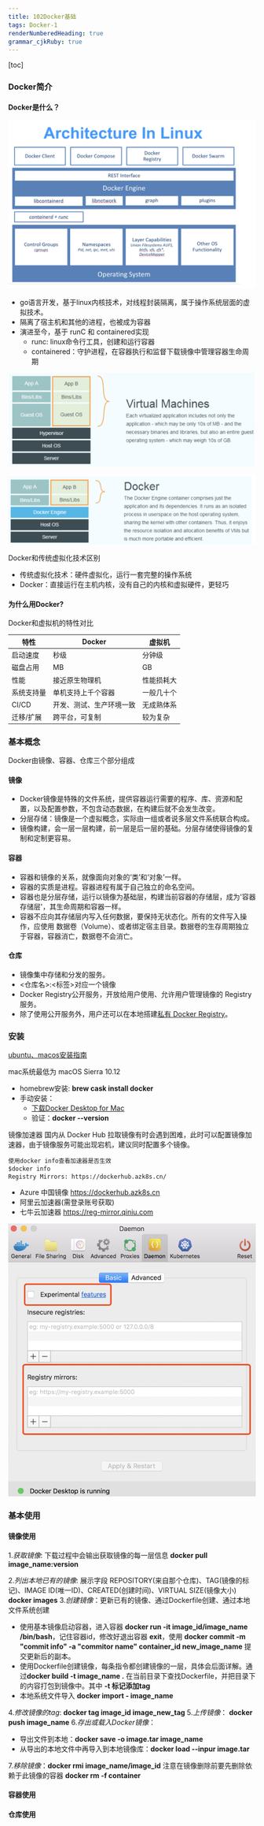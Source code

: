 ```yaml
---
title: 102Docker基础
tags: Docker-1
renderNumberedHeading: true
grammar_cjkRuby: true
---
```


[toc]
### Docker简介
#### Docker是什么？
![Docker Architecture](./images/1575428921115.png)
- go语言开发，基于linux内核技术，对线程封装隔离，属于操作系统层面的虚拟技术。
- 隔离了宿主机和其他的进程，也被成为容器
- 演进至今，基于 runC 和 containered实现
	- runc: linux命令行工具，创建和运行容器
	- containered：守护进程，在容器执行和监督下载镜像中管理容器生命周期

![传统虚拟化](./images/1575429180711.png)

![docker虚拟化技术](./images/1575429452458.png)

Docker和传统虚拟化技术区别
- 传统虚拟化技术：硬件虚拟化，运行一套完整的操作系统
- Docker：直接运行在主机内核，没有自己的内核和虚拟硬件，更轻巧
#### 为什么用Docker?
Docker和虚拟机的特性对比

|   特性  |    Docker |  虚拟机   |
| --- | --- | --- |
|   启动速度  | 秒级    |   分钟级  |
|   磁盘占用  |  MB   |   GB  |
|    性能 |  接近原生物理机   |    性能损耗大 |
|系统支持量|单机支持上千个容器   | 一般几十个  |
| CI/CD|开发、测试、生产环境一致 | 无成熟体系|
|迁移/扩展|跨平台，可复制|较为复杂|

### 基本概念
Docker由镜像、容器、仓库三个部分组成
#### 镜像
- Docker镜像是特殊的文件系统，提供容器运行需要的程序、库、资源和配置，以及配置参数，不包含动态数据，在构建后就不会发生改变。
- 分层存储：镜像是一个虚拟概念，实际由一组或者说多层文件系统联合构成。
- 镜像构建，会一层一层构建，前一层是后一层的基础。分层存储使得镜像的复制和定制更容易。
 
#### 容器
- 容器和镜像的关系，就像面向对象的‘类’和‘对象’一样。
- 容器的实质是进程。容器进程有属于自己独立的命名空间。
- 容器也是分层存储，运行以镜像为基础层，构建当前容器的存储层，成为'容器存储层'，其生命周期和容器一样。
- 容器不应向其存储层内写入任何数据，要保持无状态化。所有的文件写入操作，应使用 数据卷（Volume）、或者绑定宿主目录。数据卷的生存周期独立于容器，容器消亡，数据卷不会消亡。

#### 仓库
- 镜像集中存储和分发的服务。
- <仓库名>:<标签>对应一个镜像
- Docker Registry公开服务，开放给用户使用、允许用户管理镜像的 Registry 服务。
- 除了使用公开服务外，用户还可以在本地搭建[私有 Docker Registry](https://yeasy.gitbooks.io/docker_practice/content/repository/registry.html)。
### 安装
[ubuntu、macos安装指南](https://yeasy.gitbooks.io/docker_practice/content/install/)

mac系统最低为 macOS Sierra 10.12
- homebrew安装: **brew cask install docker**
- 手动安装：
	- [下载Docker Desktop for Mac](https://download.docker.com/mac/stable/Docker.dmg)
	- 验证：**docker --version**

镜像加速器
国内从 Docker Hub 拉取镜像有时会遇到困难，此时可以配置镜像加速器，由于镜像服务可能出现宕机，建议同时配置多个镜像。
```
使用docker info查看加速器是否生效
$docker info
Registry Mirrors: https://dockerhub.azk8s.cn/
```
- Azure 中国镜像 https://dockerhub.azk8s.cn
- 阿里云加速器(需登录账号获取)
- 七牛云加速器 https://reg-mirror.qiniu.com

![mac配置阿里云镜像加速器](./images/1575443816458.png)
	
### 基本使用
#### 镜像使用
1.*获取镜像*: 下载过程中会输出获取镜像的每一层信息 **docker pull image_name:version** 

2.*列出本地已有的镜像*: 展示字段 REPOSITORY(来自那个仓库)、TAG(镜像的标记)、IMAGE ID(唯一ID)、CREATED(创建时间)、VIRTUAL SIZE(镜像大小) **docker images** 
3.*创建镜像*：更新已有的镜像、通过Dockerfile创建、通过本地文件系统创建
- 使用基本镜像启动容器，进入容器 **docker run -it image_id/image_name /bin/bash**，记住容器id，修改好退出容器 **exit**，使用 **docker commit -m "commit info" -a "commitor name" container_id new_image_name** 提交更新后的副本。
- 使用Dockerfile创建镜像，每条指令都创建镜像的一层，具体会后面详解。通过**docker build -t image_name .** 在当前目录下查找Dockerfile，并把目录下的内容打包到镜像中。其中 **-t 标记添加tag**
- 本地系统文件导入 **docker import - image_name**

4.*修改镜像的tag*: **docker tag image_id image_new_tag**
5.*上传镜像*： **docker push image_name**
6.*存出或载入Docker镜像*：
- 导出文件到本地：**docker save -o image.tar image_name**
- 从导出的本地文件中再导入到本地镜像库：**docker load --inpur image.tar**

7.*移除镜像*：**docker rmi image_name/image_id** 注意在镜像删除前要先删除依赖于此镜像的容器 **docker rm -f container**

#### 容器使用
#### 仓库使用
